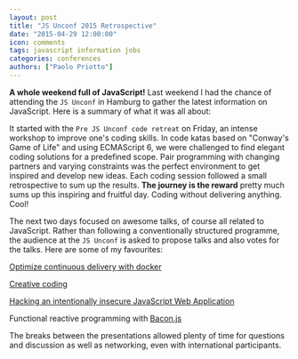 ```yaml
---
layout: post
title: "JS Unconf 2015 Retrospective"
date: "2015-04-29 12:00:00"
icon: comments
tags: javascript information jobs
categories: conferences
authors: ["Paolo Priotto"]
---
```


**A whole weekend full of JavaScript!** Last weekend I had the chance of attending the `JS Unconf` in Hamburg to gather the latest information on JavaScript. Here is a summary of what it was all about:

It started with the `Pre JS Unconf code retreat` on Friday, an intense workshop to improve one's coding skills. In code katas based on "Conway's Game of Life" and using ECMAScript 6, we were challenged to find elegant coding solutions for a predefined scope. Pair programming with changing partners and varying constraints was the perfect environment to get inspired and develop new ideas. Each coding session followed a small retrospective to sum up the results. **The journey is the reward** pretty much sums up this inspiring and fruitful day. Coding without delivering anything. Cool!

The next two days focused on awesome talks, of course all related to JavaScript. Rather than following a conventionally structured programme, the audience at the `JS Unconf` is asked to propose talks and also votes for the talks. Here are some of my favourites:

<i class="fa fa-pencil"></i> [Optimize continuous delivery with docker](http://lowsky.github.io/dockerMeetupSlides/#1)

<i class="fa fa-pencil"></i> [Creative coding](https://speakerdeck.com/aemkei/creative-coding)

<i class="fa fa-pencil"></i> [Hacking an intentionally insecure JavaScript Web Application](https://github.com/bkimminich/juice-shop)

<i class="fa fa-pencil"></i> Functional reactive programming with [Bacon.js](https://baconjs.github.io/)

The breaks between the presentations allowed plenty of time for questions and discussion as well as networking, even with international participants. 
